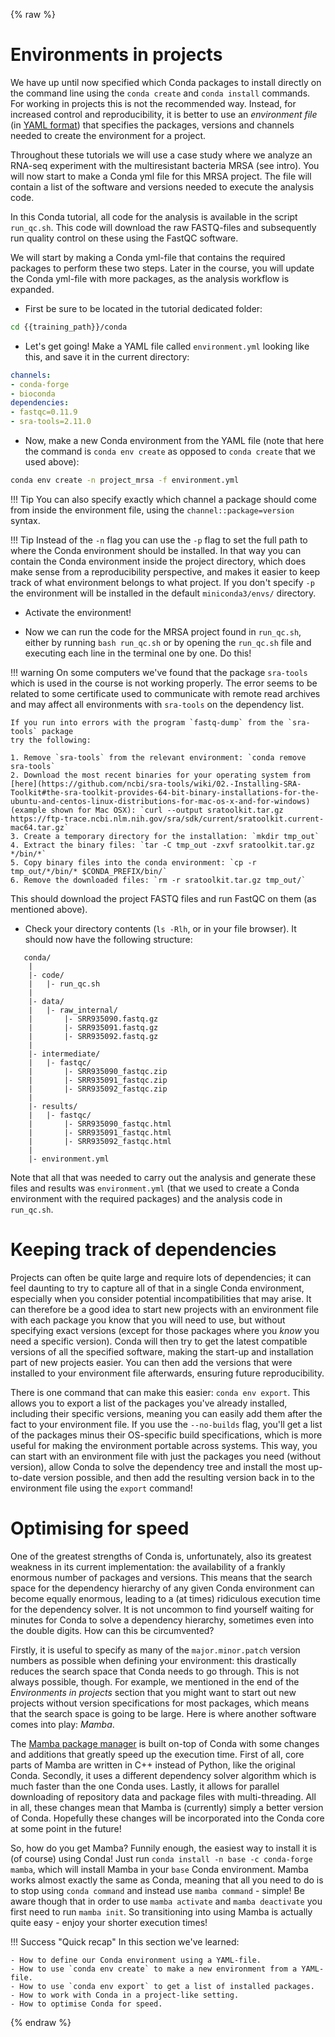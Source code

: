 {% raw %}
# Environments in projects

We have up until now specified which Conda packages to install directly on the
command line using the `conda create` and `conda install` commands. For working
in projects this is not the recommended way. Instead, for increased control and
reproducibility, it is better to use an *environment file* (in [YAML format](https://en.wikipedia.org/wiki/YAML))
that specifies the packages, versions and channels needed to create the
environment for a project.

Throughout these tutorials we will use a case study where we analyze an RNA-seq experiment with the multiresistant bacteria MRSA (see intro). You will now start to make a Conda yml file for this MRSA project. The file will contain a list of the software and versions needed to execute the analysis code.

In this Conda tutorial, all code for the analysis is available in the script `run_qc.sh`. This code will download the raw FASTQ-files and subsequently run quality control on these using the FastQC software.

We will start by making a Conda yml-file that contains the required packages to perform these two steps. Later in the course, you will update the Conda yml-file with more packages, as the analysis workflow is expanded.

* First be sure to be located in the tutorial dedicated folder:

```bash
cd {{training_path}}/conda
```

* Let's get going! Make a YAML file called `environment.yml` looking like
  this, and save it in the current directory:

```yml
channels:
- conda-forge
- bioconda
dependencies:
- fastqc=0.11.9
- sra-tools=2.11.0
```

* Now, make a new Conda environment from the YAML file (note that here the
  command is `conda env create` as opposed to `conda create` that we used
  above):

```bash
conda env create -n project_mrsa -f environment.yml
```

!!! Tip
    You can also specify exactly which channel a package should come from
    inside the environment file, using the `channel::package=version`
    syntax.

!!! Tip
    Instead of the `-n` flag you can use the `-p` flag to set the full path to
    where the Conda environment should be installed. In that way you can
    contain the Conda environment inside the project directory, which does make
    sense from a reproducibility perspective, and makes it easier to keep track
    of what environment belongs to what project. If you don't specify `-p` the
    environment will be installed in the default `miniconda3/envs/` directory.

* Activate the environment!

* Now we can run the code for the MRSA project found in `run_qc.sh`,
  either by running `bash run_qc.sh` or by opening the `run_qc.sh` file
  and executing each line in the terminal one by one. Do this!

!!! warning
    On some computers we've found that the package `sra-tools` which is used in the
    course is not working properly. The error seems to be related to some certificate
    used to communicate with remote read archives and may affect all environments
    with `sra-tools` on the dependency list.

    If you run into errors with the program `fastq-dump` from the `sra-tools` package
    try the following:

    1. Remove `sra-tools` from the relevant environment: `conda remove sra-tools`
    2. Download the most recent binaries for your operating system from [here](https://github.com/ncbi/sra-tools/wiki/02.-Installing-SRA-Toolkit#the-sra-toolkit-provides-64-bit-binary-installations-for-the-ubuntu-and-centos-linux-distributions-for-mac-os-x-and-for-windows) (example shown for Mac OSX): `curl --output sratoolkit.tar.gz https://ftp-trace.ncbi.nlm.nih.gov/sra/sdk/current/sratoolkit.current-mac64.tar.gz`
    3. Create a temporary directory for the installation: `mkdir tmp_out`
    4. Extract the binary files: `tar -C tmp_out -zxvf sratoolkit.tar.gz */bin/*`
    5. Copy binary files into the conda environment: `cp -r tmp_out/*/bin/* $CONDA_PREFIX/bin/`
    6. Remove the downloaded files: `rm -r sratoolkit.tar.gz tmp_out/`


This should download the project FASTQ files and run FastQC on them (as
mentioned above).

* Check your directory contents (`ls -Rlh`, or in your file browser). It should
  now have the following structure:

```no-highlight
   conda/
    |
    |- code/
    |   |- run_qc.sh
    |
    |- data/
    |   |- raw_internal/
    |       |- SRR935090.fastq.gz
    |       |- SRR935091.fastq.gz
    |       |- SRR935092.fastq.gz
    |
    |- intermediate/
    |   |- fastqc/
    |       |- SRR935090_fastqc.zip
    |       |- SRR935091_fastqc.zip
    |       |- SRR935092_fastqc.zip
    |
    |- results/
    |   |- fastqc/
    |       |- SRR935090_fastqc.html
    |       |- SRR935091_fastqc.html
    |       |- SRR935092_fastqc.html
    |
    |- environment.yml
```

Note that all that was needed to carry out the analysis and generate these
files and results was `environment.yml` (that we used to create a Conda
environment with the required packages) and the analysis code in
`run_qc.sh`.

# Keeping track of dependencies

Projects can often be quite large and require lots of dependencies; it can feel
daunting to try to capture all of that in a single Conda environment, especially
when you consider potential incompatibilities that may arise. It can therefore
be a good idea to start new projects with an environment file with each package
you know that you will need to use, but without specifying exact versions
(except for those packages where you *know* you need a specific version). Conda
will then try to get the latest compatible versions of all the specified
software, making the start-up and installation part of new projects easier. You
can then add the versions that were installed to your environment file
afterwards, ensuring future reproducibility.

There is one command that can make this easier: `conda env export`. This allows
you to export a list of the packages you've already installed, including their
specific versions, meaning you can easily add them after the fact to your
environment file. If you use the `--no-builds` flag, you'll get a list of the
packages minus their OS-specific build specifications, which is more useful for
making the environment portable across systems. This way, you can start with an
environment file with just the packages you need (without version), allow Conda
to solve the dependency tree and install the most up-to-date version possible,
and then add the resulting version back in to the environment file using the
`export` command!

# Optimising for speed

One of the greatest strengths of Conda is, unfortunately, also its greatest
weakness in its current implementation: the availability of a frankly enormous
number of packages and versions. This means that the search space for the
dependency hierarchy of any given Conda environment can become equally enormous,
leading to a (at times) ridiculous execution time for the dependency solver. It
is not uncommon to find yourself waiting for minutes for Conda to solve
a dependency hierarchy, sometimes even into the double digits. How can this be
circumvented?

Firstly, it is useful to specify as many of the `major.minor.patch` version
numbers as possible when defining your environment: this drastically reduces the
search space that Conda needs to go through. This is not always possible,
though. For example, we mentioned in the end of the *Environments in projects*
section that you might want to start out new projects without version
specifications for most packages, which means that the search space is going to
be large. Here is where another software comes into play: *Mamba*.

The [Mamba package manager](https://github.com/mamba-org/mamba) is built on-top
of Conda with some changes and additions that greatly speed up the execution
time. First of all, core parts of Mamba are written in C++ instead of Python,
like the original Conda. Secondly, it uses a different dependency solver
algorithm which is much faster than the one Conda uses. Lastly, it allows for
parallel downloading of repository data and package files with multi-threading.
All in all, these changes mean that Mamba is (currently) simply a better
version of Conda. Hopefully these changes will be incorporated into the Conda
core at some point in the future!

So, how do you get Mamba? Funnily enough, the easiest way to install it is (of
course) using Conda! Just run `conda install -n base -c conda-forge mamba`,
which will install Mamba in your `base` Conda environment. Mamba works almost
exactly the same as Conda, meaning that all you need to do is to stop using
`conda command` and instead use `mamba command` - simple! Be aware though that
in order to use `mamba activate` and `mamba deactivate` you first need to run
`mamba init`. So transitioning into using Mamba is actually quite easy - enjoy
your shorter execution times!

!!! Success "Quick recap"
    In this section we've learned:

    - How to define our Conda environment using a YAML-file.
    - How to use `conda env create` to make a new environment from a YAML-file.
    - How to use `conda env export` to get a list of installed packages.
    - How to work with Conda in a project-like setting.
    - How to optimise Conda for speed.

{% endraw %}